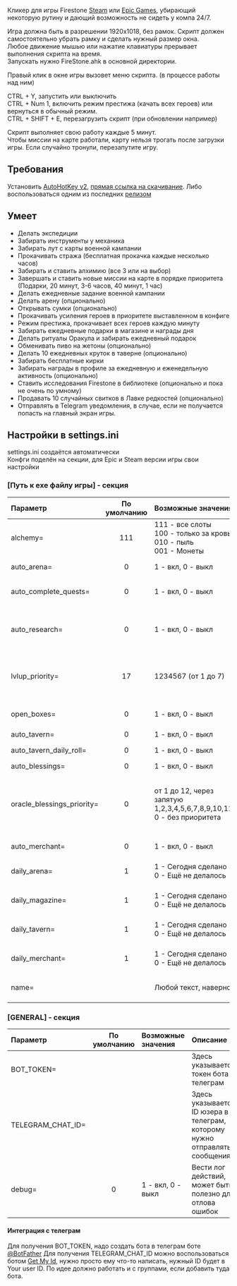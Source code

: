 Кликер для игры Firestone [Steam](https://store.steampowered.com/app/1013320/Firestone/) или [Epic Games](https://store.epicgames.com/ru/p/firestone-online-idle-rpg-bfd04b), убирающий некоторую рутину и дающий возможность не сидеть у компа 24/7.

Игра должна быть в разрешении 1920x1018, без рамок. Скрипт должен самостоятельно убрать рамку и сделать нужный размер окна.  
Любое движение мышью или нажатие клавиатуры прерывает выполнения скрипта на время.  
Запускать нужно FireStone.ahk в основной директории.  

Правый клик в окне игры вызовет меню скрипта. (в процессе работы над ним)

CTRL + Y, запустить или выключить  
CTRL + Num 1, включить режим престижа (качать всех героев) или вернуться в обычный режим.  
CTRL + SHIFT + E, перезагрузить скрипт (при обновлении например)  

Скрипт выполняет свою работу каждые 5 минут.  
Чтобы миссии на карте работали, карту нельзя трогать после загрузки игры. Если случайно тронули, перезапутите игру.

## Требования
Установить [AutoHotKey v2](https://www.autohotkey.com), [прямая ссылка на скачивание](https://www.autohotkey.com/download/ahk-v2.exe). Либо воспользоваться одним из последних [релизом](https://github.com/Sklerozina/FirestoneClickerScript/releases)

## Умеет
* Делать экспедиции
* Забирать инструменты у механика
* Забирать лут с карты военной кампании
* Прокачивать стража (бесплатная прокачка каждые несколько часов)
* Забирать и ставить алхимию (все 3 или на выбор)
* Завершать и ставить новые миссии на карте в порядке приоритета (Подарки, 20 минут, 3-6 часов, 40 минут, 1 час)
* Делать ежедневные задание военной кампании
* Делать арену (опционально)
* Открывать сумки (опционально)
* Прокачивать усиления героев в приоритете выставленном в конфиге
* Режим престижа, прокачивает всех героев каждую минуту
* Забирать ежедневные подарки в магазине и награды дня
* Делать ритуалы Оракула и забирать ежедневный подарок
* Обменивать пиво на жетоны (опционально)
* Делать 10 ежедневных круток в таверне (опционально)
* Забирать бесплатные кирки
* Забирать награды в профиле за ежедневную и еженедельную активность (опционально)
* Ставить исследования Firestone в библиотеке (опционально и пока не очень по умному)
* Продавать 10 случайных свитков в Лавке редкостей (опционально)
* Отправлять в Telegram уведомления, в случае, если не получается попасть на главный экран игры.

## Настройки в settings.ini
settings.ini создаётся автоматически  
Конфги поделён на секции, для Epic и Steam версии игры свои настройки

### [Путь к exe файлу игры] - секция
| Параметр | По умолчанию | Возможные значения | Описание |
| :------------ | :------: | :------------ | :------------ |
| alchemy= | 111 | 111 - все слоты<br> 100 - только за кровь<br> 010 - пыль<br> 001 - Монеты | Исследования в алхимии<br>Комбиируйте значения на своё усмотрение |
| auto_arena=  | 0 | 1 - вкл, 0 - выкл | Арена<br>Ежедневно тратит попытки арены |
| auto_complete_quests= | 0 | 1 - вкл, 0 - выкл  | Завершать ежедневные и еженедельные квесты в профиле (клавиша Q) |
| auto_research= | 0 | 1 - вкл, 0 - выкл | Исследования Firestone в библиотеке<br>Работают методом перебора подряд, довольно экспериментально. |
| lvlup_priority= | 17 | 1234567 (от 1 до 7) | Прокачивание героев (клавиша U)<br>Цифра означает номер слота прокачки сверху-вниз, 1 - все усиления, 2 - страж, 34567 - герои |
| open_boxes= | 0 | 1 - вкл, 0 - выкл | Проверять и открывать различные коробки в инвентаре (клавиша B, 3-я вкладка) |
| auto_tavern= | 0 | 1 - вкл, 0 - выкл | Обмен пива на токены |
| auto_tavern_daily_roll= | 0 | 1 - вкл, 0 - выкл | Делать ежедневные 10 круток в таверне |
| auto_blessings= | 0 | 1 - вкл, 0 - выкл | Благословения у Оракула |
| oracle_blessings_priority= | 0 | от 1 до 12, через запятую<br>1,2,3,4,5,6,7,8,9,10,11,12<br>0 - без приоритета | Приоритет прокачки благословений, от 1 до 12, через запятую. Номера благословений по часовой стрелке. Если 0, то приоритета не будет.<br>Например: oracle_blessings_priority=1,2,5,8,10 |
| auto_merchant= | 0 | 1 - вкл, 0 - выкл | Продавать 10 случайных свитков в Лавке редкостей на дейлик |
| daily_arena= | 1 | 1 - Сегодня сделано<br> 0 - Ещё не делалось | Технический параметр. Запоминает, были сегодня потрачены попытки или нет |
| daily_magazine= | 1 | 1 - Сегодня сделано<br> 0 - Ещё не делалось | Технический параметр. Запоминает, забирались сегодня награды в магазине или нет |
| daily_tavern= | 1 | 1 - Сегодня сделано<br> 0 - Ещё не делалось | Технический параметр. Запоминает, Были 10 круток в таверне или нет |
| daily_merchant= | 1 | 1 - Сегодня сделано<br> 0 - Ещё не делалось | Технический параметр. Запоминает, были 10 продаж в магазине или нет |
| name= |  | Любой текст, наверное | Полезно для телеграм, будет подписывать название, вместо пути к исполняемому файлу игры |

### [GENERAL] - секция
| Параметр | По умолчанию | Возможные значения | Описание |
| :------------ | :------: | :------------ | :------------ |
| BOT_TOKEN= | | | Здесь указывается токен бота телеграм |
| TELEGRAM_CHAT_ID= | | | Здесь указывается ID юзера в телеграм, которому нужно отправлять сообщения |
| debug= | 0 | 1 - вкл, 0 - выкл | Вести лог действий, может быть полезно для отлова ошибок |

#### Интеграция с телеграм
Для получения BOT_TOKEN, надо создать бота в телеграм боте [@BotFather](https://t.me/BotFather)
Для получения TELEGRAM_CHAT_ID можно воспользоваться ботом [Get My Id](https://t.me/getmyid_bot), нужно просто ему что-то написать, нужный ID будет в Your user ID. По идее должно работать и с группами, если добавить туда бота.